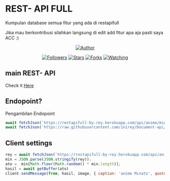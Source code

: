 
 
# REST- API FULL 
Kumpulan database semua fitur yang ada di restapifull

Jika mau berkontribusi silahkan langsung di edit add fitur apa aja pasti saya ACC :)
<p align="center">
</p>
<p align="center">
<a href="https://github.com/zeeoneofc"><img title="Author" src="https://img.shields.io/badge/Author-Rey-orange.svg?style=for-the-badge&logo=github"></a>
</p>
<p align="center">
<a href="https://github.com/inirey/followers"><img title="Followers" src="https://img.shields.io/github/followers/inirey?color=red&style=flat-square"></a>
<a href="https://github.com/inirey/Document-api/stargazers/"><img title="Stars" src="https://img.shields.io/github/stars/inirey/Document-api?color=blue&style=flat-square"></a>
<a href="https://github.com/inirey/Document-api/network/members"><img title="Forks" src="https://img.shields.io/github/forks/inirey/Document-api?color=red&style=flat-square"></a>
<a href="https://github.com/inirey/Document-api/watchers"><img title="Watching" src="https://img.shields.io/github/watchers/inirey/Document-api?label=Watchers&color=blue&style=flat-square"></a>
</p>

## main REST- API
Check it [Here](https://restapifull-by-rey.herokuapp.com/api)


## Endopoint?
Pengambilan Endopoint
```js
await fetchJson(`https://restapifull-by-rey.herokuapp.com/api/anime/minato?apikey=administrator`, {method: 'get'})
await fetchJson(`https://raw.githubusercontent.com/inirey/Document-api/main/minato.json`)
```
## Client settings

```js
rey = await fetchJson(`https://restapifull-by-rey.herokuapp.com/api/anime/minato?&Apikey=administrator`, {method: 'get'})
min = JSON.parse(JSON.stringify(rey));
ato =  min[Math.floor(Math.random() * min.length)];
hasil = await getBuffer(ato)
client.sendMessage(from, hasil, image, { caption: 'anime Minato', quoted: mek })
```
</p>
